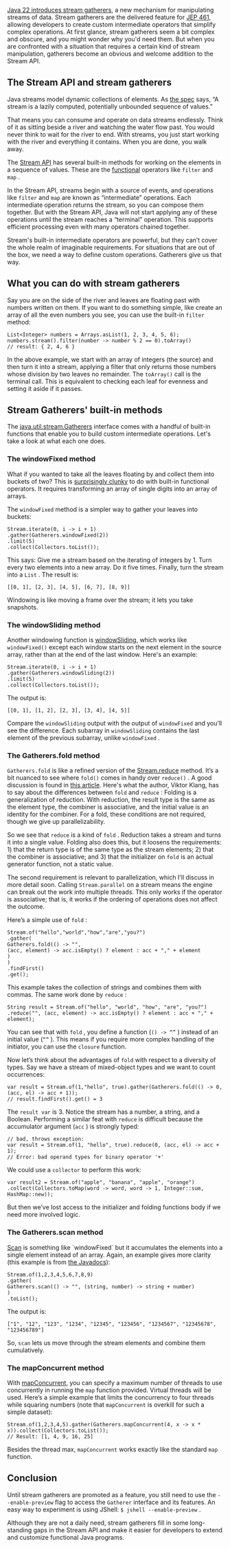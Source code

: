 [Java 22 introduces stream gatherers](https://www.infoworld.com/article/3709529/possible-java-streams-enhancement.html), a new mechanism for manipulating streams of data. Stream gatherers are the delivered feature for [JEP 461](https://openjdk.org/jeps/461), allowing developers to create custom intermediate operators that simplify complex operations. At first glance, stream gatherers seem a bit complex and obscure, and you might wonder why you'd need them. But when you are confronted with a situation that requires a certain kind of stream manipulation, gatherers become an obvious and welcome addition to the Stream API.
## The Stream API and stream gatherers
Java streams model dynamic collections of elements. As [the spec](https://openjdk.org/jeps/461) says, “A stream is a lazily computed, potentially unbounded sequence of values.”

That means you can consume and operate on data streams endlessly. Think of it as sitting beside a river and watching the water flow past. You would never think to wait for the river to end. With streams, you just start working with the river and everything it contains. When you are done, you walk away.

The [Stream API](https://docs.oracle.com/javase/8/docs/api/java/util/stream/Stream.html) has several built-in methods for working on the elements in a sequence of values. These are the [functional](https://www.infoworld.com/article/3613715/what-is-functional-programming-a-practical-guide.html) operators like `filter`
and `map`
.

In the Stream API, streams begin with a source of events, and operations like `filter`
and `map`
are known as “intermediate” operations. Each intermediate operation returns the stream, so you can compose them together. But with the Stream API, Java will not start applying any of these operations until the stream reaches a “terminal” operation. This supports efficient processing even with many operators chained together.

Stream's built-in intermediate operators are powerful, but they can’t cover the whole realm of imaginable requirements. For situations that are out of the box, we need a way to define custom operations. Gatherers give us that way.

## What you can do with stream gatherers
Say you are on the side of the river and leaves are floating past with numbers written on them. If you want to do something simple, like create an array of all the even numbers you see, you can use the built-in `filter`
method:

```
List<Integer> numbers = Arrays.asList(1, 2, 3, 4, 5, 6);
numbers.stream().filter(number -> number % 2 == 0).toArray()
// result: { 2, 4, 6 }
```
In the above example, we start with an array of integers (the source) and then turn it into a stream, applying a filter that only returns those numbers whose division by two leaves no remainder. The `toArray()`
call is the terminal call. This is equivalent to checking each leaf for evenness and setting it aside if it passes.

## Stream Gatherers' built-in methods
The [java.util.stream.Gatherers](https://docs.oracle.com/en%2Fjava%2Fjavase%2F22%2Fdocs%2Fapi%2F%2F/java.base/java/util/stream/Gatherers.html) interface comes with a handful of built-in functions that enable you to build custom intermediate operations. Let's take a look at what each one does.

### The windowFixed method
What if you wanted to take all the leaves floating by and collect them into buckets of two? This is [surprisingly clunky](https://blog.payara.fish/introducing-stream-gatherers-jep-461-for-enhanced-java-stream-operations) to do with built-in functional operators. It requires transforming an array of single digits into an array of arrays.

The `windowFixed`
method is a simpler way to gather your leaves into buckets:

```
Stream.iterate(0, i -> i + 1)
.gather(Gatherers.windowFixed(2))
.limit(5)
.collect(Collectors.toList());
```
This says: Give me a stream based on the iterating of integers by 1. Turn every two elements into a new array. Do it five times. Finally, turn the stream into a `List`
. The result is:

```
[[0, 1], [2, 3], [4, 5], [6, 7], [8, 9]]
```
Windowing is like moving a frame over the stream; it lets you take snapshots.

### The windowSliding method
Another windowing function is [windowSliding](https://docs.oracle.com/en%2Fjava%2Fjavase%2F22%2Fdocs%2Fapi%2F%2F/java.base/java/util/stream/Gatherers.html#windowSliding(int)), which works like `windowFixed()`
except each window starts on the next element in the source array, rather than at the end of the last window. Here's an example:

```
Stream.iterate(0, i -> i + 1)
.gather(Gatherers.windowSliding(2))
.limit(5)
.collect(Collectors.toList());
```
The output is:

```
[[0, 1], [1, 2], [2, 3], [3, 4], [4, 5]]
```
Compare the `windowSliding`
output with the output of `windowFixed`
and you’ll see the difference. Each subarray in `windowSliding`
contains the last element of the previous subarray, unlike `windowFixed`
.

### The Gatherers.fold method
`Gatherers.fold`
is like a refined version of the [Stream.reduce](https://docs.oracle.com/javase/8/docs/api/java/util/stream/Stream.html#reduce-java.util.function.BinaryOperator-) method. It’s a bit nuanced to see where `fold()`
comes in handy over `reduce()`
. A good discussion is found in [this article](https://cr.openjdk.org/~vklang/Gatherers.html). Here's what the author, Viktor Klang, has to say about the differences between `fold`
and `reduce`
:
Folding is a generalization of reduction. With reduction, the result type is the same as the element type, the combiner is associative, and the initial value is an identity for the combiner. For a fold, these conditions are not required, though we give up parallelizability.

So we see that `reduce`
is a kind of `fold`
. Reduction takes a stream and turns it into a single value. Folding also does this, but it loosens the requirements: 1) that the return type is of the same type as the stream elements; 2) that the combiner is associative; and 3) that the initializer on `fold`
is an actual generator function, not a static value.

The second requirement is relevant to parallelization, which I'll discuss in more detail soon. Calling `Stream.parallel`
on a stream means the engine can break out the work into multiple threads. This only works if the operator is associative; that is, it works if the ordering of operations does not affect the outcome.

Here’s a simple use of `fold`
:

```
Stream.of("hello","world","how","are","you?")
.gather(
Gatherers.fold(() -> "",
(acc, element) -> acc.isEmpty() ? element : acc + "," + element
)
)
.findFirst()
.get();
```
This example takes the collection of strings and combines them with commas. The same work done by `reduce`
:

```
String result = Stream.of("hello", "world", "how", "are", "you?")
.reduce("", (acc, element) -> acc.isEmpty() ? element : acc + "," + element);
```
You can see that with `fold`
, you define a function (`() -> “”`
) instead of an initial value (`“”`
). This means if you require more complex handling of the initiator, you can use the `closure`
function.

Now let’s think about the advantages of `fold`
with respect to a diversity of types. Say we have a stream of mixed-object types and we want to count occurrences:

```
var result = Stream.of(1,"hello", true).gather(Gatherers.fold(() -> 0, (acc, el) -> acc + 1));
// result.findFirst().get() = 3
```
The `result var`
is 3. Notice the stream has a number, a string, and a Boolean. Performing a similar feat with `reduce`
is difficult because the accumulator argument (`acc`
) is strongly typed:

```
// bad, throws exception:
var result = Stream.of(1, "hello", true).reduce(0, (acc, el) -> acc + 1);
// Error: bad operand types for binary operator '+'
```
We could use a `collector`
to perform this work:

```
var result2 = Stream.of("apple", "banana", "apple", "orange")
.collect(Collectors.toMap(word -> word, word -> 1, Integer::sum, HashMap::new));
```
But then we’ve lost access to the initializer and folding functions body if we need more involved logic.

### The Gatherers.scan method
[Scan](https://docs.oracle.com/en/java/javase/22/docs/api/java.base/java/util/stream/Gatherers.html#scan(java.util.function.Supplier,java.util.function.BiFunction)) is something like `windowFixed`
but it accumulates the elements into a single element instead of an array. Again, an example gives more clarity (this example is from [the Javadocs](https://docs.oracle.com/en/java/javase/22/docs/api/java.base/java/util/stream/Gatherers.html#scan(java.util.function.Supplier,java.util.function.BiFunction))):
```
Stream.of(1,2,3,4,5,6,7,8,9)
.gather(
Gatherers.scan(() -> "", (string, number) -> string + number)
)
.toList();
```
The output is:

```
["1", "12", "123", "1234", "12345", "123456", "1234567", "12345678", "123456789"]
```
So, `scan`
lets us move through the stream elements and combine them cumulatively.

### The mapConcurrent method
With [mapConcurrent](https://docs.oracle.com/en/java/javase/22/docs/api/java.base/java/util/stream/Gatherers.html#mapConcurrent(int,java.util.function.Function)), you can specify a maximum number of threads to use concurrently in running the `map`
function provided. Virtual threads will be used. Here’s a simple example that limits the concurrency to four threads while squaring numbers (note that `mapConcurrent`
is overkill for such a simple dataset):

```
Stream.of(1,2,3,4,5).gather(Gatherers.mapConcurrent(4, x -> x * x)).collect(Collectors.toList());
// Result: [1, 4, 9, 16, 25]
```
Besides the thread max, `mapConcurrent`
works exactly like the standard `map`
function.

## Conclusion
Until stream gatherers are promoted as a feature, you still need to use the `--enable-preview`
flag to access the `Gatherer`
interface and its features. An easy way to experiment is using JShell: `$ jshell --enable-preview`
.

Although they are not a daily need, stream gatherers fill in some long-standing gaps in the Stream API and make it easier for developers to extend and customize functional Java programs.